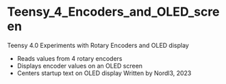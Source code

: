 # Teensy_4_Encoders_and_OLED_screen
 
  Teensy 4.0 Experiments with Rotary Encoders and OLED display
  - Reads values from 4 rotary encoders
  - Displays encoder values on an OLED screen
  - Centers startup text on OLED display
  Written by Nordl3, 2023
